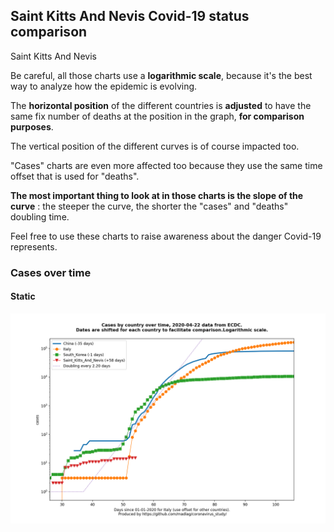 ## Saint Kitts And Nevis Covid-19 status comparison 

Saint Kitts And Nevis



Be careful, all those charts use a **logarithmic scale**, because it's the best way to analyze how the epidemic is evolving.
 
The **horizontal position** of the different countries is **adjusted** to have the same fix number of deaths at the position in the graph, **for comparison purposes**.

The vertical position of the different curves is of course impacted too.

"Cases" charts are even more affected too because they use the same time offset that is used for "deaths".

**The most important thing to look at in those charts is the slope of the curve** : the steeper the curve, the shorter the "cases" and "deaths" doubling time.

Feel free to use these charts to raise awareness about the danger Covid-19 represents. 


 
### Cases over time
 
#### Static
![Saint Kitts And Nevis covid-19 cases static chart](https://raw.githubusercontent.com/madlag/coronavirus_study/master/notebooks/graphs/2020-04-22/countries/Saint_Kitts_And_Nevis/2020-04-22_Saint_Kitts_And_Nevis_cases.png "Saint Kitts And Nevis covid-19 cases static chart")   

